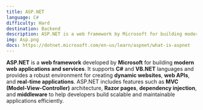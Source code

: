```yaml
---
title: ASP.NET
language: C#
difficulty: Hard
destination: Backend
description: ASP.NET is a web framework by Microsoft for building modern web apps and services.
img: Asp.png
docs: https://dotnet.microsoft.com/en-us/learn/aspnet/what-is-aspnet
---
```


**ASP.NET** is a **web framework** developed by **Microsoft** for building **modern web applications and services**. It supports **C#** and **VB.NET** languages and provides a robust environment for creating **dynamic websites**, **web APIs**, and **real-time applications**. ASP.NET includes features such as **MVC (Model-View-Controller)** architecture, **Razor pages**, **dependency injection**, and **middleware** to help developers build scalable and maintainable applications efficiently.
